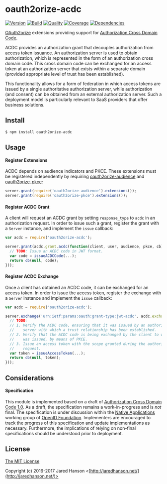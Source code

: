 # oauth2orize-acdc

[![Version](https://img.shields.io/npm/v/oauth2orize-acdc.svg?label=version)](https://www.npmjs.com/package/oauth2orize-acdc)
[![Build](https://img.shields.io/travis/jaredhanson/oauth2orize-acdc.svg)](https://travis-ci.org/jaredhanson/oauth2orize-acdc)
[![Quality](https://img.shields.io/codeclimate/github/jaredhanson/oauth2orize-acdc.svg?label=quality)](https://codeclimate.com/github/jaredhanson/oauth2orize-acdc)
[![Coverage](https://img.shields.io/coveralls/jaredhanson/oauth2orize-acdc.svg)](https://coveralls.io/r/jaredhanson/oauth2orize-acdc)
[![Dependencies](https://img.shields.io/david/jaredhanson/oauth2orize-acdc.svg)](https://david-dm.org/jaredhanson/oauth2orize-acdc)


[OAuth2orize](https://github.com/jaredhanson/oauth2orize) extensions providing
support for [Authorization Cross Domain Code](https://openid.bitbucket.io/draft-acdc-01.html).

ACDC provides an authorization grant that decouples authorization from access
token issuance.  An authorization server is used to obtain authorization, which
is represented in the form of an authorization cross domain code.  This cross
domain code can be exchanged for an access token at an authorization server that
exists within a separate domain (provided appropriate level of trust has been
established).

This functionality allows for a form of federation in which access tokens are
issued by a single authoritative authorization server, while authorization (and
consent) can be obtained from an external authorization server.  Such a
deployment model is particularly relevant to SaaS providers that offer business
solutions.

## Install

```bash
$ npm install oauth2orize-acdc
```

## Usage

#### Register Extensions

ACDC depends on audience indicators and PKCE.  These extensions must be
registered independently by requiring [oauth2orize-audience](https://github.com/jaredhanson/oauth2orize-audience)
and [oauth2orize-pkce](https://github.com/jaredhanson/oauth2orize-pkce):

```js
server.grant(require('oauth2orize-audience').extensions());
server.grant(require('oauth2orize-pkce').extensions());
```

#### Register ACDC Grant

A client will request an ACDC grant by setting `response_type` to `acdc` in an
authorization request.  In order to issue such a grant, register the grant with
a `Server` instance, and implement the `issue` callback:

```js
var acdc = require('oauth2orize-acdc');

server.grant(acdc.grant.acdc(function(client, user, audience, pkce, cb) {
  // TODO: Issue an ACDC code in JWT format.
  var code = issueACDCCode(...);
  return cb(null, code);
}));
```

#### Register ACDC Exchange

Once a client has obtained an ACDC code, it can be exchanged for an access
token.  In order to issue the access token, register the exchange with a
`Server` instance and implement the `issue` callback:

```js
var acdc = require('oauth2orize-acdc');

server.exchange('urn:ietf:params:oauth:grant-type:jwt-acdc', acdc.exchange.jwtACDC(function(client, code, verifier, cb) {
  // TODO:
  // 1. Verify the ACDC code, ensuring that it was issued by an authorization
  //    server with which a trust relationship has been established.
  // 2. Verify that the ACDC code is being exchanged by the client to which it
  //    was issued, by means of PKCE.
  // 3. Issue an access token with the scope granted during the authorization
  //    request.
  var token = issueAccessToken(...);
  return cb(null, token);
}));
```

## Considerations

#### Specification

This module is implemented based on a draft of [Authorization Cross Domain Code 1.0](https://openid.bitbucket.io/draft-acdc-01.html).
As a draft, the specification remains a work-in-progress and is *not* final.
The specification is under discussion within the [Native Applications](http://openid.net/wg/napps/)
working group of [OpenID Foundation](http://openid.net/).  Implementers are
encouraged to track the progress of this specification and update
implementations as necessary.  Furthermore, the implications of relying on
non-final specifications should be understood prior to deployment.

## License

[The MIT License](http://opensource.org/licenses/MIT)

Copyright (c) 2016-2017 Jared Hanson <[http://jaredhanson.net/](http://jaredhanson.net/)>


